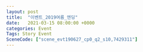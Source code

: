 ```yaml
---
layout: post
title:  "이벤트_2019여름_엔딩"
date:   2021-03-15 08:00:00 +0000
categories: Event
Tags: Story Event
SceneCode: ["scene_evt190627_cp0_q2_s10,7429311"]
---
```

